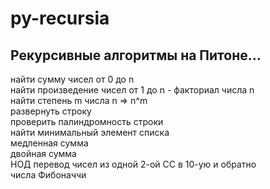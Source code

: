 # py-recursia
## Рекурсивные алгоритмы на Питоне...

найти сумму чисел от 0 до n  
найти произведение чисел от 1 до n - факториал числа n  
найти степень m числа n => n^m  
развернуть строку  
проверить палиндромность строки  
найти минимальный элемент списка  
медленная сумма  
двойная сумма  
НОД
перевод чисел из одной 2-ой СС в 10-ую и обратно  
числа Фибоначчи
